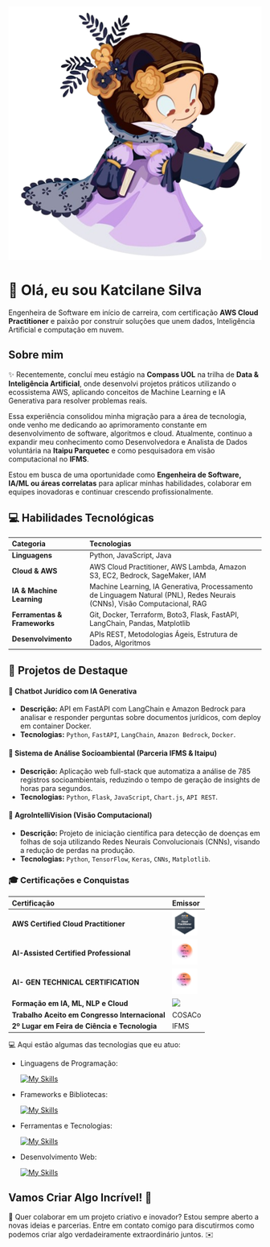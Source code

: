 <div align="center">
  <img src="./img.png" alt="Software Developer" width="600">
</div>

# 🚀 Olá, eu sou Katcilane Silva

Engenheira de Software em início de carreira, com certificação **AWS Cloud Practitioner** e paixão por construir soluções que unem dados, Inteligência Artificial e computação em nuvem.

## Sobre mim

✨ Recentemente, concluí meu estágio na **Compass UOL** na trilha de **Data & Inteligência Artificial**, onde desenvolvi projetos práticos utilizando o ecossistema AWS, aplicando conceitos de Machine Learning e IA Generativa para resolver problemas reais.

Essa experiência consolidou minha migração para a área de tecnologia, onde venho me dedicando ao aprimoramento constante em desenvolvimento de software, algoritmos e cloud. Atualmente, continuo a expandir meu conhecimento como Desenvolvedora e Analista de Dados voluntária na **Itaipu Parquetec** e como pesquisadora em visão computacional no **IFMS**.

Estou em busca de uma oportunidade como **Engenheira de Software, IA/ML ou áreas correlatas** para aplicar minhas habilidades, colaborar em equipes inovadoras e continuar crescendo profissionalmente.

## 💻 Habilidades Tecnológicas

| Categoria | Tecnologias |
| :--- | :--- |
| **Linguagens** | Python, JavaScript, Java |
| **Cloud & AWS** | AWS Cloud Practitioner, AWS Lambda, Amazon S3, EC2, Bedrock, SageMaker, IAM |
| **IA & Machine Learning** | Machine Learning, IA Generativa, Processamento de Linguagem Natural (PNL), Redes Neurais (CNNs), Visão Computacional, RAG |
| **Ferramentas & Frameworks** | Git, Docker, Terraform, Boto3, Flask, FastAPI, LangChain, Pandas, Matplotlib |
| **Desenvolvimento** | APIs REST, Metodologias Ágeis, Estrutura de Dados, Algoritmos |

## 🚀 Projetos de Destaque

#### 🤖 Chatbot Jurídico com IA Generativa
- **Descrição:** API em FastAPI com LangChain e Amazon Bedrock para analisar e responder perguntas sobre documentos jurídicos, com deploy em container Docker.
- **Tecnologias:** `Python`, `FastAPI`, `LangChain`, `Amazon Bedrock`, `Docker`.

#### 🌿 Sistema de Análise Socioambiental (Parceria IFMS & Itaipu)
- **Descrição:** Aplicação web full-stack que automatiza a análise de 785 registros socioambientais, reduzindo o tempo de geração de insights de horas para segundos.
- **Tecnologias:** `Python`, `Flask`, `JavaScript`, `Chart.js`, `API REST`.

#### 🌾 AgroIntelliVision (Visão Computacional)
- **Descrição:** Projeto de iniciação científica para detecção de doenças em folhas de soja utilizando Redes Neurais Convolucionais (CNNs), visando a redução de perdas na produção.
- **Tecnologias:** `Python`, `TensorFlow`, `Keras`, `CNNs`, `Matplotlib`.

### 🎓 Certificações e Conquistas

| Certificação | Emissor |
| :--- | :--- |
| **AWS Certified Cloud Practitioner** | <img src="./aws.png" height="50"> |
| **AI-Assisted Certified Professional** | <img src="./1.png" height="50"> |
| **AI- GEN TECHNICAL CERTIFICATION** | <img src="./2.png" height="50"> |
| **Formação em IA, ML, NLP e Cloud** | <img src="https://cdn.simpleicons.org/udemy/A435F0" height="50"> |
| **Trabalho Aceito em Congresso Internacional** | COSACo |
| **2º Lugar em Feira de Ciência e Tecnologia** | IFMS |

💻 Aqui estão algumas das tecnologias que eu atuo:

-  Linguagens de Programação: 

    [![My Skills](https://skillicons.dev/icons?i=java,javascript,python,nodejs,opencv,pytorch,regex,tensorflow)](https://skillicons.dev)
- Frameworks e Bibliotecas: 

    [![My Skills](https://skillicons.dev/icons?i=mysql,aws,docker,postman)](https://skillicons.dev)
- Ferramentas e Tecnologias: 

    [![My Skills](https://skillicons.dev/icons?i=git,github,vscode)](https://skillicons.dev)
- Desenvolvimento Web:

    [![My Skills](https://skillicons.dev/icons?i=html,css)](https://skillicons.dev) 




## Vamos Criar Algo Incrível! 💫

💬 Quer colaborar em um projeto criativo e inovador? Estou sempre aberto a novas ideias e parcerias. Entre em contato comigo para discutirmos como podemos criar algo verdadeiramente extraordinário juntos. ✉️


